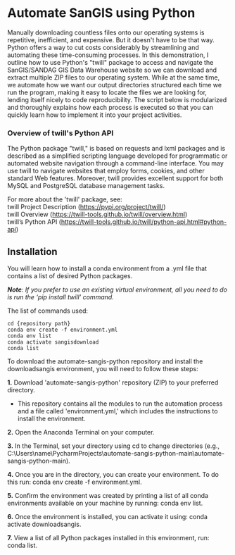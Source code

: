 # Automate SanGIS using Python  
Manually downloading countless files onto our operating systems is repetitive, inefficient, and expensive. But it doesn't have to be that way. Python offers a way to cut costs considerably by streamlining and automating these time-consuming processes. In this demonstration, I outline how to use Python's "twill" package to access and navigate the SanGIS/SANDAG GIS Data Warehouse website so we can download and extract multiple ZIP files to our operating system. While at the same time, we automate how we want our output directories structured each time we run the program, making it easy to locate the files we are looking for, lending itself nicely to code reproducibility. The script below is modularized and thoroughly explains how each process is executed so that you can quickly learn how to implement it into your project activities.

### Overview of twill's Python API ###  
The Python package "twill," is based on requests and lxml packages and is described as a simplified scripting language developed for programmatic or automated website navigation through a command-line interface. You may use twill to navigate websites that employ forms, cookies, and other standard Web features. Moreover, twill provides excellent support for both MySQL and PostgreSQL database management tasks.

For more about the 'twill' package, see:  
twill Project Description (https://pypi.org/project/twill/)  
twill Overview (https://twill-tools.github.io/twill/overview.html)  
twill’s Python API (https://twill-tools.github.io/twill/python-api.html#python-api)

## Installation

You will learn how to install a conda environment from a .yml file that contains a list of desired Python packages.

*__Note__: If you prefer to use an existing virtual environment, all you need to do is run the ‘pip install twill’ command.*

The list of commands used:
````
cd {repository path}
conda env create -f environment.yml
conda env list
conda activate sangisdownload
conda list
````
To download the automate-sangis-python repository and install the downloadsangis environment, you will need to follow these steps: 

__1.__ Download 'automate-sangis-python' repository (ZIP) to your preferred directory. 
- This repository contains all the modules to run the automation process and a file called 'environment.yml,' which includes the instructions to install the environment. 

__2.__ Open the Anaconda Terminal on your computer.

__3.__ In the Terminal, set your directory using cd to change directories (e.g., C:\Users\name\PycharmProjects\automate-sangis-python-main\automate-sangis-python-main). 

__4.__ Once you are in the directory, you can create your environment. To do this run: 
conda env create -f environment.yml. 

__5.__ Confirm the environment was created by printing a list of all conda environments available on your machine by running: conda env list. 

__6.__ Once the environment is installed, you can activate it using:  conda activate downloadsangis. 

__7.__ View a list of all Python packages installed in this environment, run: conda list.
